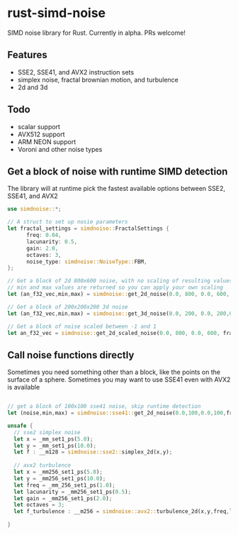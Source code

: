 # rust-simd-noise
SIMD noise library for Rust. Currently in alpha. PRs welcome!

## Features

* SSE2, SSE41, and AVX2 instruction sets
* simplex noise, fractal brownian motion, and turbulence
* 2d and 3d

## Todo

* scalar support
* AVX512 support
* ARM NEON support
* Voroni and other noise types

## Get a block of noise with runtime SIMD detection

The library will at runtime pick the fastest available options between SSE2, SSE41, and AVX2

```rust
use simdnoise::*;

// A struct to set up nosie parameters
let fractal_settings = simdnoise::FractalSettings {
      freq: 0.04,
      lacunarity: 0.5,
      gain: 2.0,
      octaves: 3,
      noise_type: simdnoise::NoiseType::FBM,
}; 

// Get a block of 2d 800x600 noise, with no scaling of resulting values
// min and max values are returned so you can apply your own scaling
let (an_f32_vec,min,max) = simdnoise::get_2d_noise(0.0, 800, 0.0, 600, fractal_settings);

// Get a block of 200x200x200 3d noise
let (an_f32_vec,min,max) = simdnoise::get_3d_noise(0.0, 200, 0.0, 200,0.0, 200, fractal_settings);

// Get a block of noise scaled between -1 and 1
let an_f32_vec = simdnoise::get_2d_scaled_noise(0.0, 800, 0.0, 600, fractal_settings,-1.0,1.0);
```

## Call noise functions directly
Sometimes you need something other than a block, like the points on the surface of a sphere.
Sometimes you may want to use SSE41 even with AVX2 is available

```rust

// get a block of 100x100 sse41 noise, skip runtime detection
let (noise,min,max) = simdnoise::sse41::get_2d_noise(0.0,100,0.0,100,fractal_settings);

unsafe {
  // sse2 simplex noise
  let x = _mm_set1_ps(5.0);
  let y = _mm_set1_ps(10.0);
  let f : __m128 = simdnoise::sse2::simplex_2d(x,y);
  
  // avx2 turbulence
  let x = _mm256_set1_ps(5.0);
  let y = _mm256_set1_ps(10.0);
  let freq = _mm_256_set1_ps(1.0);
  let lacunarity = _mm256_set1_ps(0.5);
  let gain = _mm256_set1_ps(2.0);
  let octaves = 3;
  let f_turbulence : __m256 = simdnoise::avx2::turbulence_2d(x,y,freq,lacunarity,gain,octaves);
    
}
```






